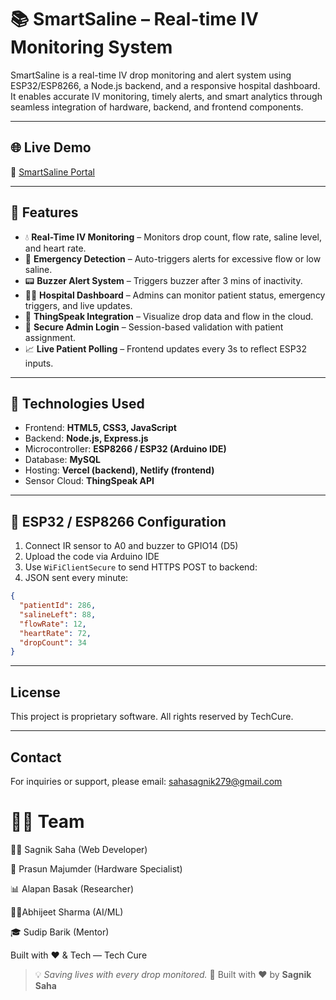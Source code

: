 # 📚 SmartSaline – Real-time IV Monitoring System

SmartSaline is a real-time IV drop monitoring and alert system using ESP32/ESP8266, a Node.js backend, and a responsive hospital dashboard. It enables accurate IV monitoring, timely alerts, and smart analytics through seamless integration of hardware, backend, and frontend components.

---

## 🌐 Live Demo

🔗 [SmartSaline Portal](https://smartsaline.netlify.app)

---

## 💪 Features

* 💧 **Real-Time IV Monitoring** – Monitors drop count, flow rate, saline level, and heart rate.
* 🚨 **Emergency Detection** – Auto-triggers alerts for excessive flow or low saline.
* 📟 **Buzzer Alert System** – Triggers buzzer after 3 mins of inactivity.
* 🧑‍⚕️ **Hospital Dashboard** – Admins can monitor patient status, emergency triggers, and live updates.
* 📡 **ThingSpeak Integration** – Visualize drop data and flow in the cloud.
* 🔐 **Secure Admin Login** – Session-based validation with patient assignment.
* 📈 **Live Patient Polling** – Frontend updates every 3s to reflect ESP32 inputs.

---

## 🔧 Technologies Used

* Frontend: **HTML5, CSS3, JavaScript**
* Backend: **Node.js, Express.js**
* Microcontroller: **ESP8266 / ESP32 (Arduino IDE)**
* Database: **MySQL**
* Hosting: **Vercel (backend), Netlify (frontend)**
* Sensor Cloud: **ThingSpeak API**

---

## 🧪 ESP32 / ESP8266 Configuration

1. Connect IR sensor to A0 and buzzer to GPIO14 (D5)
2. Upload the code via Arduino IDE
3. Use `WiFiClientSecure` to send HTTPS POST to backend:
4. JSON sent every minute:
```json
{
  "patientId": 286,
  "salineLeft": 88,
  "flowRate": 12,
  "heartRate": 72,
  "dropCount": 34
}
```
---

## License
This project is proprietary software. All rights reserved by TechCure.

---

## Contact
For inquiries or support, please email: sahasagnik279@gmail.com

# 👨‍💻 Team

👨‍💻 Sagnik Saha (Web Developer)

🤖 Prasun Majumder (Hardware Specialist)

📊 Alapan Basak (Researcher)

🧑‍🔬Abhijeet Sharma (AI/ML)

🎓 Sudip Barik (Mentor)

Built with ❤️ & Tech — Tech Cure

> 💡 *Saving lives with every drop monitored.*
> 🔬 Built with ❤️ by **Sagnik Saha**

